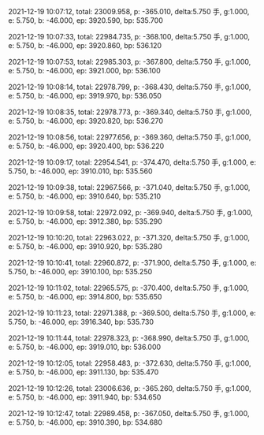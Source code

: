 2021-12-19 10:07:12, total: 23009.958, p: -365.010, delta:5.750 手, g:1.000, e: 5.750, b: -46.000, ep: 3920.590, bp: 535.700

2021-12-19 10:07:33, total: 22984.735, p: -368.100, delta:5.750 手, g:1.000, e: 5.750, b: -46.000, ep: 3920.860, bp: 536.120

2021-12-19 10:07:53, total: 22985.303, p: -367.800, delta:5.750 手, g:1.000, e: 5.750, b: -46.000, ep: 3921.000, bp: 536.100

2021-12-19 10:08:14, total: 22978.799, p: -368.430, delta:5.750 手, g:1.000, e: 5.750, b: -46.000, ep: 3919.970, bp: 536.050

2021-12-19 10:08:35, total: 22978.773, p: -369.340, delta:5.750 手, g:1.000, e: 5.750, b: -46.000, ep: 3920.820, bp: 536.270

2021-12-19 10:08:56, total: 22977.656, p: -369.360, delta:5.750 手, g:1.000, e: 5.750, b: -46.000, ep: 3920.400, bp: 536.220

2021-12-19 10:09:17, total: 22954.541, p: -374.470, delta:5.750 手, g:1.000, e: 5.750, b: -46.000, ep: 3910.010, bp: 535.560

2021-12-19 10:09:38, total: 22967.566, p: -371.040, delta:5.750 手, g:1.000, e: 5.750, b: -46.000, ep: 3910.640, bp: 535.210

2021-12-19 10:09:58, total: 22972.092, p: -369.940, delta:5.750 手, g:1.000, e: 5.750, b: -46.000, ep: 3912.380, bp: 535.290

2021-12-19 10:10:20, total: 22963.022, p: -371.320, delta:5.750 手, g:1.000, e: 5.750, b: -46.000, ep: 3910.920, bp: 535.280

2021-12-19 10:10:41, total: 22960.872, p: -371.900, delta:5.750 手, g:1.000, e: 5.750, b: -46.000, ep: 3910.100, bp: 535.250

2021-12-19 10:11:02, total: 22965.575, p: -370.400, delta:5.750 手, g:1.000, e: 5.750, b: -46.000, ep: 3914.800, bp: 535.650

2021-12-19 10:11:23, total: 22971.388, p: -369.500, delta:5.750 手, g:1.000, e: 5.750, b: -46.000, ep: 3916.340, bp: 535.730

2021-12-19 10:11:44, total: 22978.323, p: -368.990, delta:5.750 手, g:1.000, e: 5.750, b: -46.000, ep: 3919.010, bp: 536.000

2021-12-19 10:12:05, total: 22958.483, p: -372.630, delta:5.750 手, g:1.000, e: 5.750, b: -46.000, ep: 3911.130, bp: 535.470

2021-12-19 10:12:26, total: 23006.636, p: -365.260, delta:5.750 手, g:1.000, e: 5.750, b: -46.000, ep: 3911.940, bp: 534.650

2021-12-19 10:12:47, total: 22989.458, p: -367.050, delta:5.750 手, g:1.000, e: 5.750, b: -46.000, ep: 3910.390, bp: 534.680